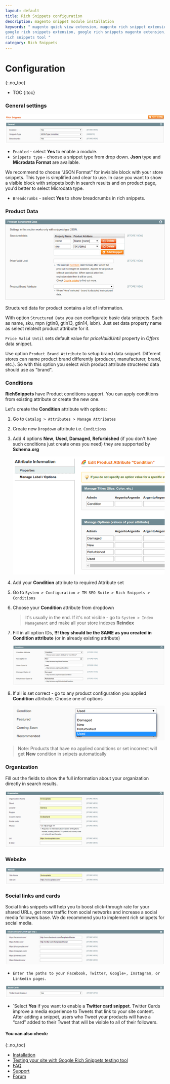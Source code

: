 ```yaml
---
layout: default
title: Rich Snippets configuration
description: magento snippet module installation
keywords: " magento quick view extension, magento rich snippet extension, magento
google rich snippets extension, google rich snippets magento extension, google
rich snippets tool "
category: Rich Snippets
---
```


# Configuration
{:.no_toc}

* TOC
{:toc}

### General settings

![General settings](/images/m1/extensions/rich-snippet/general.png)

-	`Enabled` - select **Yes** to enable a module.
-	`Snippets type` - choose a snippet type from drop down. **Json** type and **Microdata Format** are available.

We recommend to choose “JSON Format” for invisible block with your store snippets. This type is simplified and clear to use. In case you want to show a visible block with snippets both in search results and on product page, you'd better to select Microdata type. 

-	`Breadcrumbs` - select **Yes** to show breadcrumbs in rich snippets.

### Product Data

![Product structured data settings](/images/m1/extensions/rich-snippet/product-data.png)

Structured data for product contains a lot of information.

With option `Structured Data` you can configurate basic data snippets. Such as  name, sku, mpn (gtin8, gtin13, gtin14, isbn). Just set data property name as select relatedt product attribute for it.

`Price Valid Until` sets default value for *priceValidUntil* property in *Offers* data snippet.

Use option `Product Brand Attribute` to setup brand data snippet. Different stores can name product brand differently (producer, manufacturer, brand, etc.). So with this option you select wich product attribute structered data should use as "brand".

### Conditions

**RichSnippets** have Product conditions support. You can apply conditions from 
existing attribute or create the new one.

Let's create the **Condition** attribute with options:

 1. Go to `Catalog > Attributes > Manage Attributes`
 2. Create new `Dropdown` attribute i.e. `Conditions`
 3. Add 4 options **New**, **Used**, **Damaged**, **Refurbished** (if you don't 
    have such conditions just create ones you need) they are supported by **Schema.org**

    ![Conditions attribute options](/images/m1/extensions/rich-snippet/conditions-options.png)

 4. Add your **Condition** attribute to required Attribute set
 5. Go to `System > Configuration > TM SEO Suite > Rich Snippets > Conditions` 
 6. Choose your **Condition** attribute from dropdown
    
    > It's usually in the end. If it's not visible - go to `System > Index Management`
    > and make all your store indexes **Reindex**
 
 7. Fill in all option IDs, __!!! they should be the SAME as you created in Condition attribute__
    (or in already existing attribute)

    ![Conditions configuration](/images/m1/extensions/rich-snippet/conditions-configuration.png)

 8. If all is set correct - go to any product configuration you applied **Condition**
    attribute. Choose one of options

    ![Conditions options selection](/images/m1/extensions/rich-snippet/conditions-selection.png)

> Note: Products that have no applied conditions or set incorrect will get **New** 
> condition in snipets automatically

### Organization

Fill out the fields to show the full information about your organization directly in search results.

![Organization snippets](/images/m1/extensions/rich-snippet/organization.png)

### Website

![Website snippets](/images/m1/extensions/rich-snippet/website.png) 

### Social links and cards

Social links snippets will help you to boost click-through rate for your shared URLs, get more traffic from social networks and increase a social media followers base. We do recommend you to implement rich snippets for social media.

![Social media snippets](/images/m1/extensions/rich-snippet/social-links.png)

-	`Enter the paths to your Facebook, Twitter, Google+, Instagram, or Linkedin pages.`

![Social media snippets](/images/m1/extensions/rich-snippet/social-card.png)

-	`Select **Yes** if you want to enable a **Twitter card snippet**. Twitter Cards improve a media experience to Tweets that link to your site content. After adding a snippet, users who Tweet your products will have a “card” added to their Tweet that will be visible to all of their followers.

#### You can also check:
{:.no_toc}

*   [Installation](../installation/)
*   [Testing your site with Google Rich Snippets testing tool](../testing/)
*	[FAQ](../faq/)
*   [Support](https://swissuplabs.com/contacts/)
*   [Forum](https://swissuplabs.com/magento-forum/)